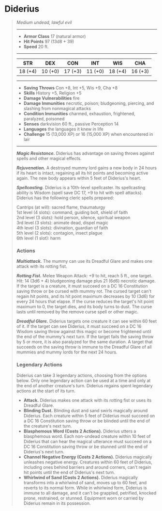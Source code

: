 # Diderius
>*Medium undead, lawful evil*
>___
>- **Armor Class** 17 (natural armor)
>- **Hit Points** 97 (13d8 + 39)
>- **Speed** 20 ft.
>___
>|STR|DEX|CON|INT|WIS|CHA|
>|:---:|:---:|:---:|:---:|:---:|:---:|
>|18 (+4)|10 (+0)|17 (+3)|11 (+0)|18 (+4)|16 (+3)|
>___
>- **Saving Throws** Con +8, Int +5, Wis +9, Cha +8
>- **Skills** History +5, Religion +5
>- **Damage Vulnerabilities** fire
>- **Damage Immunities** necrotic, poison; bludgeoning, piercing, and slashing from nonmagical attacks
>- **Condition Immunities** charmed, exhaustion, frightened, paralyzed, poisoned
>- **Senses** darkvision 60 ft., passive Perception 14
>- **Languages** the languages it knew in life
>- **Challenge** 15 (13,000 XP) or 16 (15,000 XP) when encountered in lair
>___
>***Magic Resistance.*** Diderius has advantage on saving throws against spells and other magical effects.  
>
>***Rejuvenation.*** A destroyed mummy lord gains a new body in 24 hours if its heart is intact, regaining all its hit points and becoming active again. The new body appears within 5 feet of Diderius's heart.  
>
>***Spellcasting.*** Diderius is a 10th-level spellcaster. Its spellcasting ability is Wisdom (spell save DC 17, +9 to hit with spell attacks). Diderius has the following cleric spells prepared:  
>
>Cantrips (at will): sacred flame, thaumaturgy  
>1st level (4 slots): command, guiding bolt, shield of faith  
>2nd level (3 slots): hold person, silence, spiritual weapon  
>3rd level (3 slots): animate dead, dispel magic  
>4th level (3 slots): divination, guardian of faith  
>5th level (2 slots): contagion, insect plague  
>6th level (1 slot): harm  
>
>### Actions
>***Multiattack.*** The mummy can use its Dreadful Glare and makes one attack with its rotting fist.  
>
>***Rotting Fist.*** Melee Weapon Attack: +9 to hit, reach 5 ft., one target. Hit: 14 (3d6 + 4) bludgeoning damage plus 21 (6d6) necrotic damage. If the target is a creature, it must succeed on a DC 16 Constitution saving throw or be cursed with mummy rot. The cursed target can't regain hit points, and its hit point maximum decreases by 10 (3d6) for every 24 hours that elapse. If the curse reduces the target's hit point maximum to 0, the target dies, and its body turns to dust. The curse lasts until removed by the remove curse spell or other magic.  
>
>***Dreadful Glare.*** Diderius targets one creature it can see within 60 feet of it. If the target can see Diderius, it must succeed on a DC 16 Wisdom saving throw against this magic or become frightened until the end of the mummy's next turn. If the target fails the saving throw by 5 or more, it is also paralyzed for the same duration. A target that succeeds on the saving throw is immune to the Dreadful Glare of all mummies and mummy lords for the next 24 hours.  
>
>### Legendary Actions
>Diderius can take 3 legendary actions, choosing from the options below. Only one legendary action can be used at a time and only at the end of another creature's turn. Diderius regains spent legendary actions at the start of its turn.
>
>- **Attack.** Diderius makes one attack with its rotting fist or uses its Dreadful Glare.
>- **Blinding Dust.** Blinding dust and sand swirls magically around Diderius. Each creature within 5 feet of Diderius must succeed on a DC 16 Constitution saving throw or be blinded until the end of the creature's next turn.
>- **Blasphemous Word (Costs 2 Actions).** Diderius utters a blasphemous word. Each non-undead creature within 10 feet of Diderius that can hear the magical utterance must succeed on a DC 16 Constitution saving throw or be stunned until the end of Diderius's next turn.
>- **Channel Negative Energy (Costs 2 Actions).** Diderius magically unleashes negative energy. Creatures within 60 feet of Diderius, including ones behind barriers and around corners, can't regain hit points until the end of Diderius's next turn.
>- **Whirlwind of Sand (Costs 2 Actions).** Diderius magically transforms into a whirlwind of sand, moves up to 60 feet, and reverts to its normal form. While in whirlwind form, Diderius is immune to all damage, and it can't be grappled, petrified, knocked prone, restrained, or stunned. Equipment worn or carried by Diderius remain in its possession.